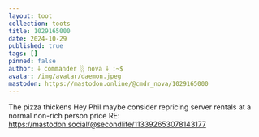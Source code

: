 ```yaml
---
layout: toot
collection: toots
title: 1029165000
date: 2024-10-29
published: true
tags: []
pinned: false
author: ⸸ commander ░ nova ⸸ :~$
avatar: /img/avatar/daemon.jpeg
mastodon: https://mastodon.online/@cmdr_nova/1029165000
---
```


The pizza thickens Hey Phil maybe consider repricing server rentals at a normal non-rich person price RE: https://mastodon.social/@secondlife/113392653078143177
